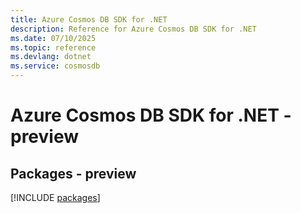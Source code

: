 ```yaml
---
title: Azure Cosmos DB SDK for .NET
description: Reference for Azure Cosmos DB SDK for .NET
ms.date: 07/10/2025
ms.topic: reference
ms.devlang: dotnet
ms.service: cosmosdb
---
```

# Azure Cosmos DB SDK for .NET - preview
## Packages - preview
[!INCLUDE [packages](cosmos-db-index.md)]